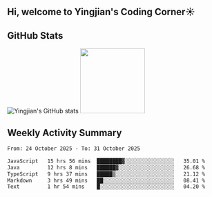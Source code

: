 ## Hi, welcome to Yingjian's Coding Corner☀️

## GitHub Stats
![Yingjian's GitHub stats](https://github-readme-stats.vercel.app/api?username=BigBigBai&show_icons=true&hide=stars,issues&hide_border=true&theme=merko&bg_color=00000000)
<img height="150em" src="https://github-readme-stats.vercel.app/api/top-langs/?username=BigBigBai&layout=compact&hide_border=true&theme=merko&bg_color=00000000"/>

## Weekly Activity Summary

<!--START_SECTION:waka-->

```txt
From: 24 October 2025 - To: 31 October 2025

JavaScript   15 hrs 56 mins  ████████▓░░░░░░░░░░░░░░░░   35.01 %
Java         12 hrs 8 mins   ██████▓░░░░░░░░░░░░░░░░░░   26.68 %
TypeScript   9 hrs 37 mins   █████▒░░░░░░░░░░░░░░░░░░░   21.12 %
Markdown     3 hrs 49 mins   ██░░░░░░░░░░░░░░░░░░░░░░░   08.41 %
Text         1 hr 54 mins    █░░░░░░░░░░░░░░░░░░░░░░░░   04.20 %
```

<!--END_SECTION:waka-->


